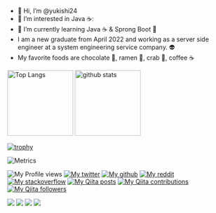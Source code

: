 - 👋 Hi, I’m @yukishi24
- 👀 I’m interested in Java ☕:
- 🌱 I’m currently learning Java ☕ & Sprong Boot 🥗
- I am a new graduate from April 2022 and working as a server side engineer at a system engineering service company. 👽
- My favorite foods are chocolate 🍫, ramen 🍜, crab 🦀, coffee ☕

<p align="left"> 
  <img alt="Top Langs" height="150px" src="https://github-readme-stats.vercel.app/api/top-langs/?username=yukishi24&layout=compact&count_private=true&show_icons=true&theme=onedark" />
  <img alt="github stats" height="150px" src="https://github-readme-stats.vercel.app/api?username=yukishi24&count_private=true&show_icons=true&show_icons=true&theme=onedark" />
</p>

[![trophy](https://github-profile-trophy.vercel.app/?username=yukishi24&theme=onedark&column=7
)](https://github.com/ryo-ma/github-profile-trophy)

![Metrics](https://metrics.lecoq.io/yukishi24?template=classic&isocalendar=1&isocalendar.duration=half-year&config.timezone=Asia%2FTokyo)

![My Profile views](https://komarev.com/ghpvc/?username=yukishi24)
[![My twitter](https://img.shields.io/twitter/follow/yukishi24?label=Twitter&logo=twitter&style=flat)](https://twitter.com/yukishi24)
[![My github](https://img.shields.io/github/followers/yukishi24?label=follow&logo=github&style=flat)](https://github.com/yukishi24)
[![My reddit](https://img.shields.io/reddit/user-karma/combined/yukishi24?label=Reddit&logo=reddit&style=flat)](https://www.reddit.com/user/yukishi24)
[![My stackoverflow](https://img.shields.io/stackexchange/stackoverflow/r/18312637?label=StackOverflow&logo=stack-overflow&style=flat)](https://ja.stackoverflow.com/users/51688/redring)
[![My Qiita posts](https://qiita-badge.apiapi.app/s/RedRing/posts.svg)](http://qiita.com/RedRing)
[![My Qiita contributions](https://qiita-badge.apiapi.app/s/RedRing/contributions.svg)](http://qiita.com/RedRing)
[![My Qiita followers](https://qiita-badge.apiapi.app/s/RedRing/followers.svg)](http://qiita.com/RedRing)


[![](https://raw.githubusercontent.com/yukishi24/yukishi24/master/profile-summary-card-output/vue/1-repos-per-language.svg)](https://github.com/vn7n24fzkq/github-profile-summary-cards)
[![](https://raw.githubusercontent.com/yukishi24/yukishi24/master/profile-summary-card-output/vue/2-most-commit-language.svg)](https://github.com/vn7n24fzkq/github-profile-summary-cards)
[![](https://raw.githubusercontent.com/yukishi24/yukishi24/master/profile-summary-card-output/vue/3-stats.svg)](https://github.com/vn7n24fzkq/github-profile-summary-cards)
[![](https://raw.githubusercontent.com/yukishi24/yukishi24/master/profile-summary-card-output/vue/4-productive-time.svg)](https://github.com/vn7n24fzkq/github-profile-summary-cards)
